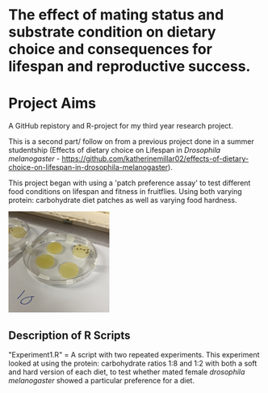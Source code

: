 # The effect of mating status and substrate condition on dietary choice and consequences for lifespan and reproductive success.

# Project Aims 

A GitHub repistory and R-project for my third year research project. 

This is a second part/ follow on from a previous project done in a summer studentship (Effects of dietary choice on Lifespan in *Drosophila melanogaster* - https://github.com/katherinemillar02/effects-of-dietary-choice-on-lifespan-in-drosophila-melanogaster).

This project began with using a 'patch preference assay' to test different food conditions on lifespan and fitness in fruitflies. Using both varying protein: carbohydrate diet patches as well as varying food hardness. 

<img title="droso pic" alt="drosopAlt text" src="/images/exp1assay.png" width=200 height=200>

## Description of R Scripts 

"Experiment1.R" = A script with two repeated experiments. This experiment looked at using the protein: carbohydrate ratios 1:8 and 1:2 with both a soft and hard version of each diet, to test whether mated female *drosophila melanogaster* showed a particular preference for a diet. 